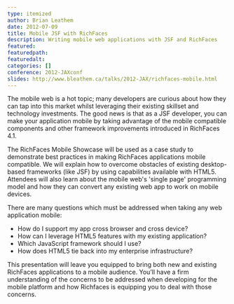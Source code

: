 ```yaml
---
type: itemized
author: Brian Leathem
date: 2012-07-09
title: Mobile JSF with RichFaces
description: Writing mobile web applications with JSF and RichFaces
featured:
featuredpath:
featuredalt:
categories: []
conference: 2012-JAXconf
slides: http://www.bleathem.ca/talks/2012-JAX/richfaces-mobile.html
---
```


The mobile web is a hot topic; many developers are curious about how they can tap into this market whilst leveraging their existing skillset and technology investments. The good news is that as a JSF developer, you can make your application mobile by taking advantage of the mobile compatible components and other framework improvements introduced in RichFaces 4.1.

The RichFaces Mobile Showcase will be used as a case study to demonstrate best practices in making RichFaces applications mobile compatible. We will explain how to overcome obstacles of existing desktop-based frameworks (like JSF) by using capabilities available with HTML5. Attendees will also learn about the mobile web's 'single page' programming model and how they can convert any existing web app to work on mobile devices.

There are many questions which must be addressed when taking any web application mobile:

- How do I support my app cross browser and cross device?
- How can I leverage HTML5 features with my existing application?
- Which JavaScript framework should I use?
- How does HTML5 tie back into my enterprise infrastructure?

This presentation will leave you equipped to bring both new and existing RichFaces applications to a mobile audience. You’ll have a firm understanding of the concerns to be addressed when developing for the mobile platform and how Richfaces is equipping you to deal with those concerns.
